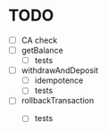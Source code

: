 # TODO

- [ ] CA check
- [ ] getBalance
  - [ ] tests
- [ ] withdrawAndDeposit
  - [ ] idempotence 
  - [ ] tests
- [ ] rollbackTransaction
  - [ ] tests

